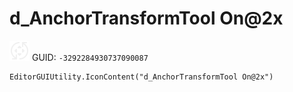 # d_AnchorTransformTool On@2x
![](/img/d_AnchorTransformTool%20On@2x.png)
GUID: `-3292284930737090087`
```
EditorGUIUtility.IconContent("d_AnchorTransformTool On@2x")
```
